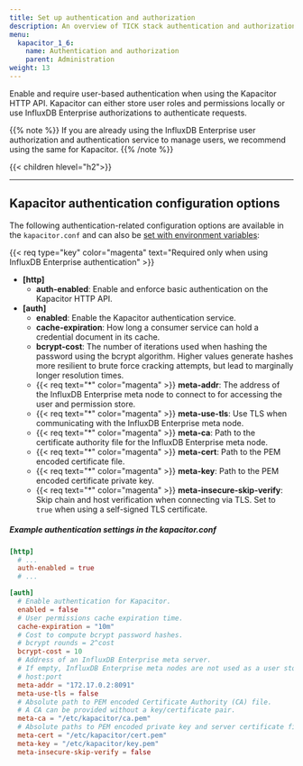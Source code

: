 ```yaml
---
title: Set up authentication and authorization
description: An overview of TICK stack authentication and authorization, how to enable authentication in Kapacitor Enterprise, and how to manage users and privileges using the InfluxDB Meta API.
menu:
  kapacitor_1_6:
    name: Authentication and authorization
    parent: Administration
weight: 13
---
```


Enable and require user-based authentication when using the Kapacitor HTTP API.
Kapacitor can either store user roles and permissions locally or use
InfluxDB Enterprise authorizations to authenticate requests.

{{% note %}}
If you are already using the InfluxDB Enterprise user authorization and authentication
service to manage users, we recommend using the same for Kapacitor.
{{% /note %}}

{{< children hlevel="h2">}}

---

## Kapacitor authentication configuration options
The following authentication-related configuration options are available in the
`kapacitor.conf` and can also be [set with environment variables](/kapacitor/v1.6/administration/configuration/#kapacitor-environment-variables):

{{< req type="key" color="magenta" text="Required only when using InfluxDB Enterprise authentication" >}}

- **\[http\]**
    - **auth-enabled**: Enable and enforce basic authentication on the Kapacitor HTTP API.
- **\[auth\]**
    - **enabled**: Enable the Kapacitor authentication service.
    - **cache-expiration**: How long a consumer service can hold a credential document in its cache.
    - **bcrypt-cost**: The number of iterations used when hashing the password using the bcrypt algorithm.
    Higher values generate hashes more resilient to brute force cracking attempts, but lead to marginally longer resolution times.
    - {{< req text="\*" color="magenta" >}} **meta-addr**: The address of the InfluxDB Enterprise meta node to connect to for accessing the user and permission store.
    - {{< req text="\*" color="magenta" >}} **meta-use-tls**: Use TLS when communicating with the InfluxDB Enterprise meta node.
    - {{< req text="\*" color="magenta" >}} **meta-ca**: Path to the certificate authority file for the InfluxDB Enterprise meta node.
    - {{< req text="\*" color="magenta" >}} **meta-cert**: Path to the PEM encoded certificate file.
    - {{< req text="\*" color="magenta" >}} **meta-key**: Path to the PEM encoded certificate private key.
    - {{< req text="\*" color="magenta" >}} **meta-insecure-skip-verify**: Skip chain and host verification when connecting via TLS.
    Set to `true` when using a self-signed TLS certificate.

##### Example authentication settings in the kapacitor.conf
```toml
[http]
  # ...
  auth-enabled = true
  # ...

[auth]
  # Enable authentication for Kapacitor.
  enabled = false
  # User permissions cache expiration time.
  cache-expiration = "10m"
  # Cost to compute bcrypt password hashes.
  # bcrypt rounds = 2^cost
  bcrypt-cost = 10
  # Address of an InfluxDB Enterprise meta server.
  # If empty, InfluxDB Enterprise meta nodes are not used as a user store.
  # host:port
  meta-addr = "172.17.0.2:8091"
  meta-use-tls = false
  # Absolute path to PEM encoded Certificate Authority (CA) file.
  # A CA can be provided without a key/certificate pair.
  meta-ca = "/etc/kapacitor/ca.pem"
  # Absolute paths to PEM encoded private key and server certificate files.
  meta-cert = "/etc/kapacitor/cert.pem"
  meta-key = "/etc/kapacitor/key.pem"
  meta-insecure-skip-verify = false
```
